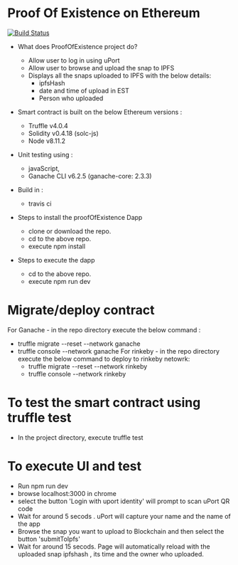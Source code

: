 # Proof Of Existence on Ethereum
[![Build Status](https://travis-ci.com/cnusrini/ethereum_proofofExistence.svg?branch=master)](https://travis-ci.com/cnusrini/ethereum_proofofExistence)

* What does ProofOfExistence project do?
  * Allow user to log in using uPort
  * Allow user to browse and upload the snap to IPFS
  * Displays all the snaps uploaded to IPFS with the below details:
    * ipfsHash
    * date and time of upload in EST
    * Person who uploaded
* Smart contract is built on the below Ethereum versions :
  * Truffle v4.0.4
  * Solidity v0.4.18 (solc-js)
  * Node v8.11.2

* Unit testing using :
  * javaScript,
  * Ganache CLI v6.2.5 (ganache-core: 2.3.3)

* Build in :
  * travis ci

* Steps to install the proofOfExistence Dapp
  * clone or download the repo.
  * cd to the above repo.
  * execute npm install

* Steps to execute the dapp
  * cd to the above repo.
  * execute npm run dev

# Migrate/deploy contract
For Ganache - in the repo directory execute the below command :
  * truffle migrate --reset --network ganache
  * truffle console --network ganache
For rinkeby - in the repo directory execute the below command to deploy to rinkeby netowrk:
    * truffle migrate --reset --network rinkeby
    * truffle console --network rinkeby

# To test the smart contract using truffle test
  * In the project directory, execute truffle test

# To execute UI and test
* Run npm run dev
* browse localhost:3000 in chrome
* select the button 'Login with uport identity' will prompt to scan uPort QR code
* Wait for around 5 secods . uPort will capture your name and the name of the app
* Browse the snap you want to upload to Blockchain and then select the button 'submitToIpfs'
* Wait for around 15 secods. Page will automatically reload with the uploaded snap ipfshash , its time and the owner who uploaded.
